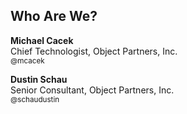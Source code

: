 ## Who Are We?

<strong>Michael Cacek</strong><br>
Chief Technologist, Object Partners, Inc.<br>
<small>@mcacek</small>

<strong>Dustin Schau</strong><br>
Senior Consultant, Object Partners, Inc.<br>
<small>@schaudustin</small>
